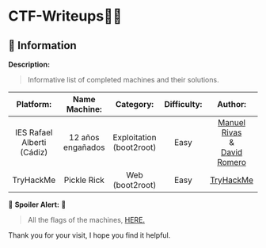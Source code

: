 # CTF-Writeups👨‍💻
## 📝 Information

**Description:** 

> Informative list of completed machines and their solutions.

**Platform:** | **Name Machine:** | **Category:** | **Difficulty:** | **Author:** | **Link:** | **Solution:** 
:---: | :---: | :---: | :---: | :---: | :---: | :---: 
IES Rafael Alberti</br> (Cádiz) | 12 años engañados | Exploitation</br> (boot2root) | Easy | [Manuel Rivas](https://twitter.com/0xmrivas)</br> &</br> [David Romero](https://twitter.com/LMS_David_RS) | [ctfiesrafaelalberti](https://ctfiesrafaelalberti.rocks/) | [Show](https://github.com/david-valen/CTF-Writeups/blob/main/docs/CTFWriteup%20-%20IES%20Rafael%20Alberti%20-%2012%20a%C3%B1os%20enga%C3%B1ados%20-%20Valenzuela%20Vargas%20-%20David.pdf) 
TryHackMe | Pickle Rick | Web</br> (boot2root) | Easy | [TryHackMe](https://tryhackme.com/) | [Pickle Rick](https://tryhackme.com/room/picklerick) | [Show]() 

🚨 **Spoiler Alert:** 🚨

> All the flags of the machines, [HERE.](https://memegenerator.net/img/instances/67702976/not-sure-if-no-link-or-invisible-link.jpg)

Thank you for your visit, I hope you find it helpful.
